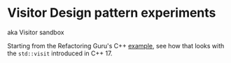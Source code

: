 # Visitor Design pattern experiments 
aka Visitor sandbox

Starting from the Refactoring Guru's C++ [example](https://refactoring.guru/design-patterns/visitor/cpp/example), see how that looks with the `std::visit` introduced in C++ 17.